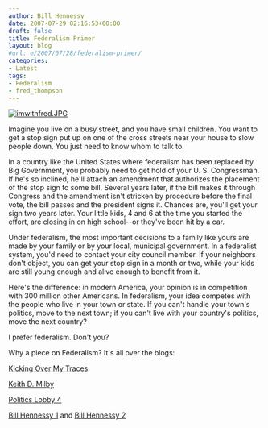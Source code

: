 ```yaml
---
author: Bill Hennessy
date: 2007-07-29 02:16:53+00:00
draft: false
title: Federalism Primer
layout: blog
#url: e/2007/07/28/federalism-primer/
categories:
- Latest
tags:
- Federalism
- fred_thompson
---
```


[![imwithfred.JPG](https://hennessysview.com/wp-content/uploads/2007/07/imwithfred.JPG)
](https://fredfile.imwithfred.com/2007/on-federalism/)

Imagine you live on a busy street, and you have small children. You want to get a stop sign put up on one of the cross streets near your house to slow people down. You just need to know whom to talk to.

In a country like the United States where federalism has been replaced by Big Government, you probably need to get hold of your U. S. Congressman. If he's so inclined, he'll attach an amendment that authorizes the placement of the stop sign to some bill. Several years later, if the bill makes it through Congress and the amendment isn't stricken by procedure before the final vote, the bill passes and the president signs it. Chances are, you'll get your sign two years later. Your little kids, 4 and 6 at the time you started the effort, are closing in on high school--or they've been hit by a car.

Under federalism, the most important decisions to a family like yours are made by your family or by your local, municipal government. In a federalist system, you'd need to contact your city council member. If your neighbors don't object, you can get your stop sign in a month or two, while your kids are still young enough and alive enough to benefit from it.

Here's the difference: in modern America, your opinion is in competition with 300 million other Americans. In federalism, your idea competes with the people who live in your town or state. If you can't handle your town's politics, move to the next town; if you can't live with your country's politics, move the next country?

I prefer federalism. Don't you?

Why a piece on Federalism? It's all over the blogs:

[Kicking Over My Traces](https://www.cehwiedel.com/blogs/traces/?p=2383)

[Keith D. Milby](https://blog.keithdmilby.com/2007/07/28/thoughts-on-federalism-from-fred-thompson/)

[Politics Lobby 4](https://blog.keithdmilby.com/2007/07/28/thoughts-on-federalism-from-fred-thompson/)

[Bill Hennessy 1](https://hennessysview.com/?p=8077) and [Bill Hennessy 2](https://hennessysview.com/?p=8076)

